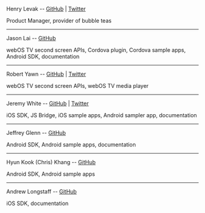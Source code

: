 Henry Levak -- [GitHub](https://github.com/henrylevak) | [Twitter](http://www.twitter.com/HenryLevak)

Product Manager, provider of bubble teas

---

Jason Lai -- [GitHub](https://github.com/jlai)

webOS TV second screen APIs, Cordova plugin, Cordova sample apps, Android SDK, documentation

---

Robert Yawn -- [GitHub](https://github.com/reyawn) | [Twitter](http://www.twitter.com/doctor_php)

webOS TV second screen APIs, webOS TV media player

---

Jeremy White -- [GitHub](https://github.com/iheart2code) | [Twitter](https://www.twitter.com/iheart2code)

iOS SDK, JS Bridge, iOS sample apps, Android sampler app, documentation

---

Jeffrey Glenn -- [GitHub](https://github.com/jeffidean)

Android SDK, Android sample apps, documentation

---

Hyun Kook (Chris) Khang -- [GitHub](https://github.com/khk624)

Android SDK, Android sample apps

---

Andrew Longstaff -- [GitHub](https://github.com/longstaff)

iOS SDK, documentation
